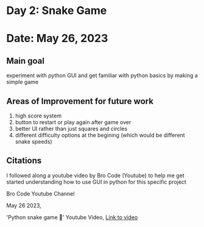 # Day 2: Snake Game

# Date: May 26, 2023

## Main goal 
experiment with python GUI and get familiar with python basics by making a simple  game

## Areas of Improvement for future work 

1. high score system
2. button to restart or play again after game over
3. better UI rather than just squares and circles
4. different difficulty options at the begining (which would be different snake speeds)


## Citations

I followed along a youtube video by Bro Code (Youtube) to help me get started understanding how to use GUI in python for this specific project

Bro Code Youtube Channel

May 26 2023,

'Python snake game 🐍'
Youtube Video,
[Link to video](https://www.youtube.com/watch?v=bfRwxS5d0SI)
